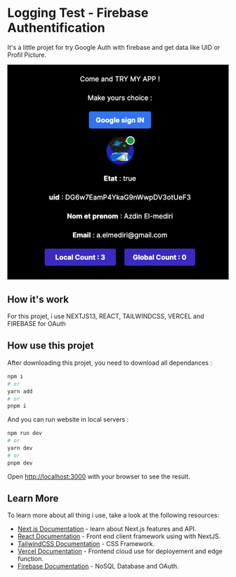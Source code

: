 # Logging Test - Firebase Authentification

It's a little projet for try Google Auth with firebase and get data like UID or Profil Picture.

![Picture of Home page](./ReadMe/HomePage.png)

## How it's work 

For this projet, i use NEXTJS13, REACT, TAILWINDCSS, VERCEL and FIREBASE for OAuth

## How use this projet

After downloading this projet, you need to download all dependances :

```bash
npm i
# or
yarn add
# or
pnpm i
```

And you can run website in local servers : 

```bash
npm run dev
# or
yarn dev
# or
pnpm dev
```

Open [http://localhost:3000](http://localhost:3000) with your browser to see the result.

## Learn More

To learn more about all thing i use, take a look at the following resources:

- [Next.js Documentation](https://nextjs.org/docs) - learn about Next.js features and API.
- [React Documentation](https://react.dev/learn) - Front end client framework using with NextJS.
- [TailwindCSS Documentation](https://tailwindcss.com/docs/installation) - CSS Framework.
- [Vercel Documentation](https://vercel.com/docs) - Frontend cloud use for deployement and edge function.
- [Firebase Documentation](https://firebase.google.com/docs/guides?authuser=0&%3Bhl=fr&hl=fr) - NoSQL Database and OAuth.